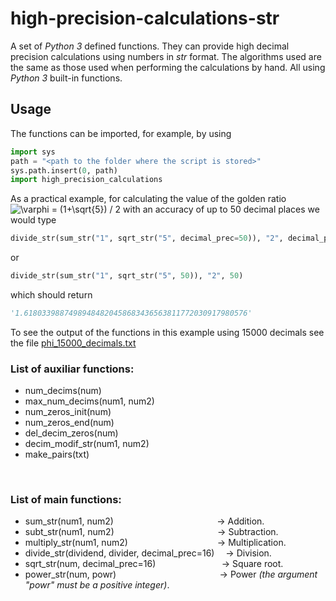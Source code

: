 # high-precision-calculations-str
A set of _Python 3_ defined functions. They can provide high decimal precision calculations using numbers in _str_ format. The algorithms used are the same as those used when performing the calculations by hand. All using _Python 3_ built-in functions.

## Usage

The functions can be imported, for example, by using 

```python
import sys
path = "<path to the folder where the script is stored>"
sys.path.insert(0, path)
import high_precision_calculations
```

<!--
<a href="https://www.codecogs.com/eqnedit.php?latex=\varphi&space;=&space;(1&plus;\sqrt{5})&space;/&space;2" target="_blank"><img src="https://latex.codecogs.com/svg.latex?\varphi&space;=&space;(1&plus;\sqrt{5})&space;/&space;2" title="\varphi = (1+\sqrt{5}) / 2" /></a> 
-->

<!-- Note: For Latex formulas in Github's Markdown see https://gist.github.com/a-rodin/fef3f543412d6e1ec5b6cf55bf197d7b -->

As a practical example, for calculating the value of the golden ratio ![\varphi = (1+\sqrt{5}) / 2](https://render.githubusercontent.com/render/math?math=%5Cvarphi%20%3D%20(1%2B%5Csqrt%7B5%7D)%20%2F%202) with an accuracy of up to 50 decimal places we would type

```python
divide_str(sum_str("1", sqrt_str("5", decimal_prec=50)), "2", decimal_prec=50)
```
or 
```python
divide_str(sum_str("1", sqrt_str("5", 50)), "2", 50)
```

which should return 

```python
'1.61803398874989484820458683436563811772030917980576'
```

To see the output of the functions in this example using 15000 decimals see the file [phi_15000_decimals.txt](https://github.com/artmenlope/high-precision-calculations-str/blob/master/phi_15000_decimals.txt)

### List of auxiliar functions:
- num_decims(num)
- max_num_decims(num1, num2)
- num_zeros_init(num)
- num_zeros_end(num)
- del_decim_zeros(num)
- decim_modif_str(num1, num2)
- make_pairs(txt)

&nbsp;

### List of main functions:
- sum_str(num1, num2)  &emsp; &emsp; &emsp; &emsp; &emsp; &emsp; &emsp; &emsp; &emsp; &rarr; Addition.                      
- subt_str(num1, num2) &emsp; &emsp; &emsp; &emsp; &emsp; &emsp; &emsp; &emsp; &emsp; &rarr; Subtraction.
- multiply_str(num1, num2) &emsp; &emsp; &emsp; &emsp; &emsp; &emsp; &nbsp; &nbsp; &nbsp; &nbsp; &rarr; Multiplication.
- divide_str(dividend, divider, decimal_prec=16) &emsp;&rarr; Division.
- sqrt_str(num, decimal_prec=16) &emsp; &emsp; &emsp; &emsp; &emsp; &nbsp; &nbsp;&rarr; Square root.
- power_str(num, powr) &emsp; &emsp; &emsp; &emsp; &emsp; &emsp; &emsp; &emsp; &emsp; &rarr; Power _(the argument "powr" must be a positive integer)_.

